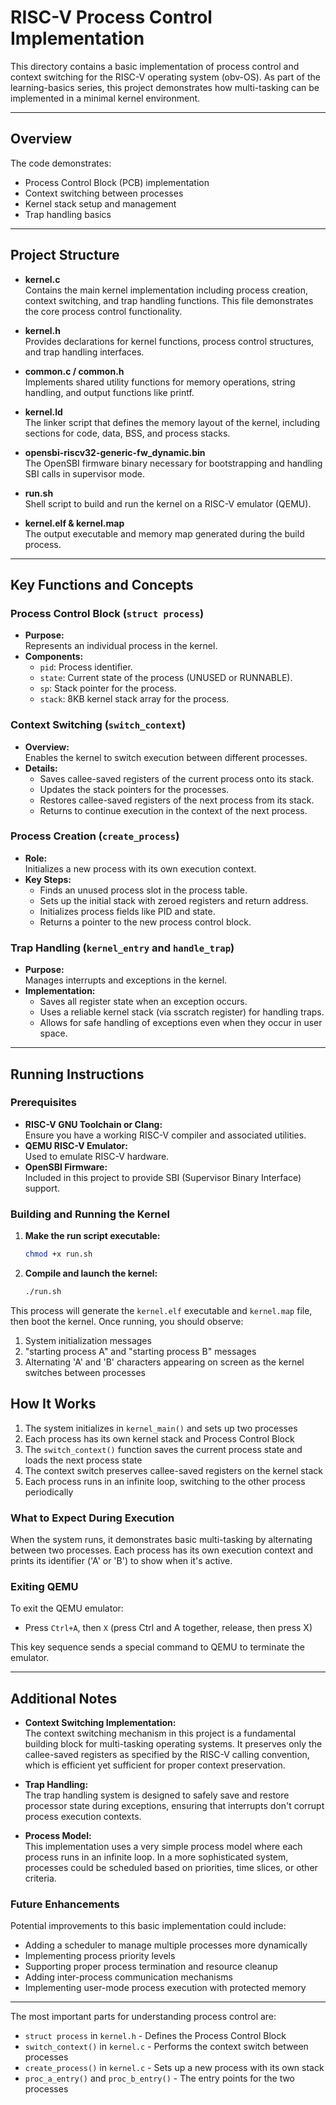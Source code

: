 # RISC-V Process Control Implementation

This directory contains a basic implementation of process control and context switching for the RISC-V operating system (obv-OS). As part of the learning-basics series, this project demonstrates how multi-tasking can be implemented in a minimal kernel environment.

---

## Overview

The code demonstrates:
- Process Control Block (PCB) implementation
- Context switching between processes
- Kernel stack setup and management
- Trap handling basics

---

## Project Structure

- **kernel.c**  
  Contains the main kernel implementation including process creation, context switching, and trap handling functions. This file demonstrates the core process control functionality.

- **kernel.h**  
  Provides declarations for kernel functions, process control structures, and trap handling interfaces.

- **common.c / common.h**  
  Implements shared utility functions for memory operations, string handling, and output functions like printf.

- **kernel.ld**  
  The linker script that defines the memory layout of the kernel, including sections for code, data, BSS, and process stacks.

- **opensbi-riscv32-generic-fw_dynamic.bin**  
  The OpenSBI firmware binary necessary for bootstrapping and handling SBI calls in supervisor mode.

- **run.sh**  
  Shell script to build and run the kernel on a RISC-V emulator (QEMU).

- **kernel.elf & kernel.map**  
  The output executable and memory map generated during the build process.

---

## Key Functions and Concepts

### Process Control Block (`struct process`)
- **Purpose:**  
  Represents an individual process in the kernel.
- **Components:**
  - `pid`: Process identifier.
  - `state`: Current state of the process (UNUSED or RUNNABLE).
  - `sp`: Stack pointer for the process.
  - `stack`: 8KB kernel stack array for the process.

### Context Switching (`switch_context`)
- **Overview:**  
  Enables the kernel to switch execution between different processes.
- **Details:**
  - Saves callee-saved registers of the current process onto its stack.
  - Updates the stack pointers for the processes.
  - Restores callee-saved registers of the next process from its stack.
  - Returns to continue execution in the context of the next process.

### Process Creation (`create_process`)
- **Role:**  
  Initializes a new process with its own execution context.
- **Key Steps:**
  - Finds an unused process slot in the process table.
  - Sets up the initial stack with zeroed registers and return address.
  - Initializes process fields like PID and state.
  - Returns a pointer to the new process control block.

### Trap Handling (`kernel_entry` and `handle_trap`)
- **Purpose:**  
  Manages interrupts and exceptions in the kernel.
- **Implementation:**
  - Saves all register state when an exception occurs.
  - Uses a reliable kernel stack (via sscratch register) for handling traps.
  - Allows for safe handling of exceptions even when they occur in user space.

---

## Running Instructions

### Prerequisites
- **RISC-V GNU Toolchain or Clang:**  
  Ensure you have a working RISC-V compiler and associated utilities.
- **QEMU RISC-V Emulator:**  
  Used to emulate RISC-V hardware.
- **OpenSBI Firmware:**  
  Included in this project to provide SBI (Supervisor Binary Interface) support.

### Building and Running the Kernel
1. **Make the run script executable:**
   ```bash
   chmod +x run.sh
   ```

2. **Compile and launch the kernel:**
   ```bash
   ./run.sh
   ```

This process will generate the `kernel.elf` executable and `kernel.map` file, then boot the kernel. Once running, you should observe:
1. System initialization messages
2. "starting process A" and "starting process B" messages
3. Alternating 'A' and 'B' characters appearing on screen as the kernel switches between processes

## How It Works

1. The system initializes in `kernel_main()` and sets up two processes
2. Each process has its own kernel stack and Process Control Block
3. The `switch_context()` function saves the current process state and loads the next process state
4. The context switch preserves callee-saved registers on the kernel stack
5. Each process runs in an infinite loop, switching to the other process periodically

### What to Expect During Execution
When the system runs, it demonstrates basic multi-tasking by alternating between two processes. Each process has its own execution context and prints its identifier ('A' or 'B') to show when it's active.

### Exiting QEMU
To exit the QEMU emulator:
- Press `Ctrl+A`, then `X` (press Ctrl and A together, release, then press X)

This key sequence sends a special command to QEMU to terminate the emulator.

---

## Additional Notes

- **Context Switching Implementation:**  
  The context switching mechanism in this project is a fundamental building block for multi-tasking operating systems. It preserves only the callee-saved registers as specified by the RISC-V calling convention, which is efficient yet sufficient for proper context preservation.
  
- **Trap Handling:**  
  The trap handling system is designed to safely save and restore processor state during exceptions, ensuring that interrupts don't corrupt process execution contexts.
  
- **Process Model:**  
  This implementation uses a very simple process model where each process runs in an infinite loop. In a more sophisticated system, processes could be scheduled based on priorities, time slices, or other criteria.

### Future Enhancements

Potential improvements to this basic implementation could include:
- Adding a scheduler to manage multiple processes more dynamically
- Implementing process priority levels
- Supporting proper process termination and resource cleanup
- Adding inter-process communication mechanisms
- Implementing user-mode process execution with protected memory

---
The most important parts for understanding process control are:

- `struct process` in `kernel.h` - Defines the Process Control Block
- `switch_context()` in `kernel.c` - Performs the context switch between processes
- `create_process()` in `kernel.c` - Sets up a new process with its own stack
- `proc_a_entry()` and `proc_b_entry()` - The entry points for the two processes
